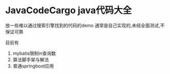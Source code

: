 # JavaCodeCargo java代码大全
放一些难以通过搜索引擎找到的代码的demo
通常是自己实现的,未经全面测试,不保证可靠

目前有
1. mybatis限制in查询数
2. 算法脚手架与解法
3. 普通springboot应用
